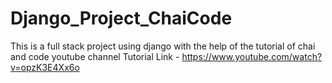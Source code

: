 # Django_Project_ChaiCode

This is a full stack project using django with the help of the tutorial of chai and code youtube channel
Tutorial Link - https://www.youtube.com/watch?v=opzK3E4Xx6o
